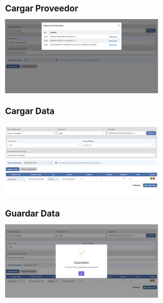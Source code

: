 # Cargar Proveedor
![Login](https://github.com/pmbaldac/Web-Form-C-Shap/blob/main/WebApplication4/ruta/cargarproveedor.jpg?raw=true)

# Cargar Data
![Listado_Tiendas](https://github.com/pmbaldac/Web-Form-C-Shap/blob/main/WebApplication4/ruta/cargarinformacion.jpg?raw=true)

# Guardar Data
![Agregar Tiendas](https://github.com/pmbaldac/Web-Form-C-Shap/blob/main/WebApplication4/ruta/guardarinformacion.jpg?raw=true)

